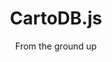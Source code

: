 ---
layout: course
title: "CartoDB.js"
id: "03-cartodbjs-ground-up"
subtitle: From the ground up
categories: Medium
tag: design
time: 1 hour
description_short: Take advantage of the flexibiltity of cartodb.js to create custom webpages.
description_long: more info later
prerequisite:
    - Experience creating multi-layer visualizations in CartoDB
    - Some experience coding in HTML and/or JavaScript
    - Reliable internet access
    - A modern browser like Chrome, Firefox, or Safari
    - A desire to learn!
published: true
vizjson: "http://documentation.cartodb.com/api/v2/viz/23f2abd6-481b-11e4-8fb1-0e4fddd5de28/viz.json"
mailchimp_id: ???
---